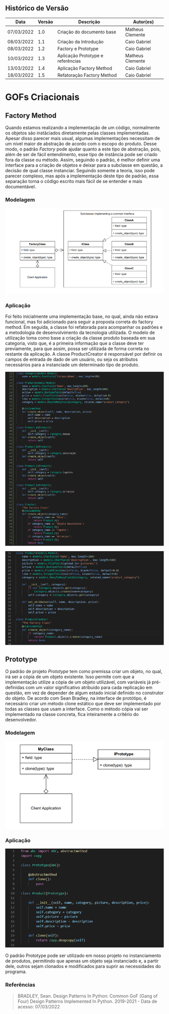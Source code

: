 ## Histórico de Versão

| Data       | Versão | Descrição                  | Autor(es)        |
| ---------- | ------ | -------------------------- | ---------------- |
| 07/03/2022 | 1.0    | Criação do documento base  | Matheus Clemente |
| 08/03/2022 | 1.1    | Criação da Introdução      | Caio Gabriel     |
| 08/03/2022 | 1.2    | Factory e Prototype        | Caio Gabriel     |
| 10/03/2022 | 1.3    | Aplicação Prototype e referências | Matheus Clemente |
| 13/03/2022 | 1.4    | Aplicação Factory Method | Caio Gabriel |
| 18/03/2022 | 1.5    | Refatoração Factory Method | Caio Gabriel |



# GOFs Criacionais

## Factory Method

Quando estamos realizando a implementação de um código, normalmente os objetos são instâciados diretamente pelas classes implementadas. 
Apesar disso parecer mais usual, algumas implementações necessitam de um nível maior de abstração de acordo com o escopo do produto. 
Desse modo, o padrão *Factory* pode ajudar quanto a este tipo de abstração, pois, além de ser de fácil entendimento, esse tipo de instância
pode ser criado fora da classe ou método. Assim, seguindo o padrão, é melhor definir uma interface para a criação de objetos e deixar para
a subclasse em questão, a decisão de qual classe instanciar. Seguindo somente a teoria, isso pode parecer complexo, mas após a implementação
deste tipo de padrão, essa separação torna o código escrito mais fácil de se entender e mais documentável. 

### Modelagem

![Sean Bradley-Factory UML Diagram](../padrao/imagens/Design_Patterns_Factory.png)

### Aplicação

Foi feito inicialmente uma implementação base, no qual, ainda não estava funcional, mas foi adicionado para seguir a proposta correta do factory method.
Em seguida, a classe foi refatorada para acompanhar os padrões e a metodologia de desenvolvimento da tecnologia utilizada. O modelo de utilização toma como base a criação da classe produto baseada em sua categoria, visto que, é a primeira informação que a classe deve ter previamente, para que assim, possa ser utilizada de forma correta no restante da aplicação. A classe ProductCreator é responsável por definir os campos de entrada de dado de um usuário, ou seja os atributos necessários para a instanciade um determinado tipo de produto.

![Exemplo - Aplicação Factory Method v1](../padrao//imagens/aplicacao_factory.png)


![Implementação real - Aplicação Factory Method v2](../padrao//imagens/factory_v2.png)

## Prototype

O padrão de projeto *Prototype* tem como premissa criar um objeto, no qual, irá ser a cópia de um objeto existente. Isso permite com que a 
implementação utilize a cópia de um objeto utilizável, com variáveis já pré-definidas com um valor significativo atribuido para cada replicação em 
questão, em vez de depender de algum estado inicial definido no construtor do objeto. De acordo com Sean Bradley, na interface de protótipo,
é necessário criar um método clone estático que deve ser implementado por todas as classes que usam a interface. Como o método cópia vai ser
implementado na classe concreta, fica inteiramente a critério do desenvolvedor.


### Modelagem

![Sean Bradley-Prototype UML Diagram](../padrao//imagens/Design_Patterns_Prototype.png)

### Aplicação

![Aplicação Prototype](../padrao//imagens/aplicacao_prototype.png)

O padrão Prototype pode ser utilizado em nosso projeto no instanciamento de produtos, permitindo que apenas um objeto seja instanciado e, a partir dele, outros sejam clonados e modificados para suprir as necessidades do programa.


### Referências
> BRADLEY, Sean. Design Patterns In Python: Common GoF (Gang of Four) Design Patterns Implemented In Python. 2019-2021 - Data de acesso: 07/03/2022
